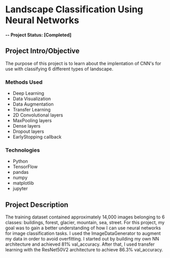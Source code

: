# Landscape Classification Using Neural Networks

#### -- Project Status: [Completed]

## Project Intro/Objective
The purpose of this project is to learn about the implentation of CNN's for use with classifying 6 different types of landscape. 


### Methods Used
* Deep Learning
* Data Visualization
* Data Augmentation
* Transfer Learning
* 2D Convolutional layers
* MaxPooling layers
* Dense layers
* Dropout layers
* EarlyStopping callback

### Technologies
* Python
* TensorFlow
* pandas
* numpy
* matplotlib
* jupyter

## Project Description
The training dataset contained approximately 14,000 images belonging to 6 classes: buildings, forest, glacier, mountain, sea, street. For this project, my goal was to gain a better understanding of how I can use neural networks for image classification tasks. I used the ImageDataGenerator to augment my data in order to avoid overfitting. I started out by building my own NN architecture and achieved 81% val_accuracy. After that, I used transfer learning with the ResNet50V2 architecture to achieve 86.3% val_accuracy.

